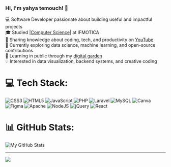 <!-- Level 1: Simple bio and stats -->

### Hi, I'm yahya temouch! 👋

💻 Software Developer passionate about building useful and impactful projects<br/>
🎓 Studied |[Computer Science](https://en.wikipedia.org/wiki/Computer_science)| at IFMOTICA <br/>
🎥 Sharing knowledge about coding, tech, and productivity on [YouTube](https://youtube.com)<br/>
🌱 Currently exploring data science, machine learning, and open-source contributions<br/>
📘 Learning in public through my [digital garden](https://yourwebsite.com)<br/>
💡 Interested in data visualization, backend systems, and creative coding<br/>

# 💻 Tech Stack:
![CSS3](https://img.shields.io/badge/css3-%231572B6.svg?style=for-the-badge&logo=css3&logoColor=white) ![HTML5](https://img.shields.io/badge/html5-%23E34F26.svg?style=for-the-badge&logo=html5&logoColor=white) ![JavaScript](https://img.shields.io/badge/javascript-%23323330.svg?style=for-the-badge&logo=javascript&logoColor=%23F7DF1E) ![PHP](https://img.shields.io/badge/php-%23777BB4.svg?style=for-the-badge&logo=php&logoColor=white) ![Laravel](https://img.shields.io/badge/laravel-%23FF2D20.svg?style=for-the-badge&logo=laravel&logoColor=white) ![MySQL](https://img.shields.io/badge/mysql-4479A1.svg?style=for-the-badge&logo=mysql&logoColor=white) ![Canva](https://img.shields.io/badge/Canva-%2300C4CC.svg?style=for-the-badge&logo=Canva&logoColor=white) ![Figma](https://img.shields.io/badge/figma-%23F24E1E.svg?style=for-the-badge&logo=figma&logoColor=white) ![Apache](https://img.shields.io/badge/apache-%23D42029.svg?style=for-the-badge&logo=apache&logoColor=white) ![NodeJS](https://img.shields.io/badge/node.js-6DA55F?style=for-the-badge&logo=node.js&logoColor=white) ![jQuery](https://img.shields.io/badge/jquery-%230769AD.svg?style=for-the-badge&logo=jquery&logoColor=white) ![React](https://img.shields.io/badge/react-%2320232a.svg?style=for-the-badge&logo=react&logoColor=%2361DAFB)

# 📊 GitHub Stats:
<!-- GitHub stats from https://github.com/anuraghazra/github-readme-stats -->
![My GitHub Stats](https://github-readme-stats.vercel.app/api?username=yahyatem&count_private=true&show_icons=true&theme=radical&hide_rank=false)






---
[![](https://visitcount.itsvg.in/api?id=yahyatem&icon=0&color=0)](https://visitcount.itsvg.in)

<!-- Proudly created with GPRM ( https://gprm.itsvg.in ) -->

